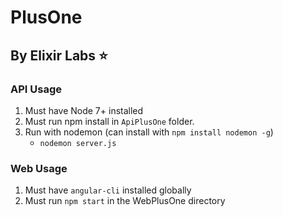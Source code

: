 # PlusOne
## By Elixir Labs :star:

### API Usage

1. Must have Node 7+ installed
2. Must run npm install in `ApiPlusOne` folder.
3. Run with nodemon (can install with `npm install nodemon -g`)
	- `nodemon server.js`

### Web Usage

1. Must have `angular-cli` installed globally
2. Must run `npm start` in the WebPlusOne directory

